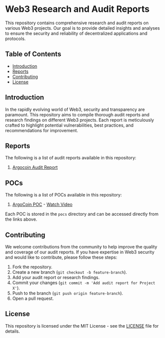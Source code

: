 # Web3 Research and Audit Reports

This repository contains comprehensive research and audit reports on various Web3 projects. Our goal is to provide detailed insights and analyses to ensure the security and reliability of decentralized applications and protocols.

## Table of Contents

- [Introduction](#introduction)
- [Reports](#reports)
- [Contributing](#contributing)
- [License](#license)

## Introduction

In the rapidly evolving world of Web3, security and transparency are paramount. This repository aims to compile thorough audit reports and research findings on different Web3 projects. Each report is meticulously crafted to highlight potential vulnerabilities, best practices, and recommendations for improvement.

## Reports

The following is a list of audit reports available in this repository:

1. [Argocoin Audit Report](reports/agc_audit.pdf)

## POCs
The following is a list of POCs available in this repository:
1. [ArgoCoin POC](pocs/ArgoCoin.t.sol) - [Watch Video](https://www.youtube.com/watch?v=xTSzO4YZWUU)


Each POC is stored in the `pocs` directory and can be accessed directly from the links above.

## Contributing

We welcome contributions from the community to help improve the quality and coverage of our audit reports. If you have expertise in Web3 security and would like to contribute, please follow these steps:

1. Fork the repository.
2. Create a new branch (`git checkout -b feature-branch`).
3. Add your audit report or research findings.
4. Commit your changes (`git commit -m 'Add audit report for Project X'`).
5. Push to the branch (`git push origin feature-branch`).
6. Open a pull request.

## License

This repository is licensed under the MIT License - see the [LICENSE](LICENSE) file for details.